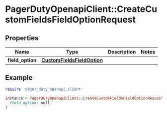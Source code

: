 # PagerDutyOpenapiClient::CreateCustomFieldsFieldOptionRequest

## Properties

| Name | Type | Description | Notes |
| ---- | ---- | ----------- | ----- |
| **field_option** | [**CustomFieldsFieldOption**](CustomFieldsFieldOption.md) |  |  |

## Example

```ruby
require 'pager_duty_openapi_client'

instance = PagerDutyOpenapiClient::CreateCustomFieldsFieldOptionRequest.new(
  field_option: null
)
```

